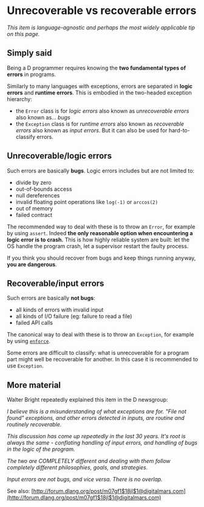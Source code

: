 Unrecoverable vs recoverable errors
===================================

_This item is language-agnostic and perhaps the most widely applicable tip on this page._

## Simply said

Being a D programmer requires knowing the **two fundamental types of errors** in programs.


Similarly to many languages with exceptions, errors are separated in **logic errors** and **runtime errors**. This is embodied in the two-headed exception hierarchy:

- the `Error` class is for _logic errors_ also known as _unrecoverable errors_ also known as&hellip; _bugs_
- the `Exception` class is for _runtime errors_ also known as _recoverable errors_ also known as _input errors_. But it can also be used for hard-to-classify errors.

## Unrecoverable/logic errors

Such errors are basically **bugs**. Logic errors includes but are not limited to:

- divide by zero
- out-of-bounds access
- null dereferences
- invalid floating point operations like `log(-1)` or `arccos(2)`
- out of memory
- failed contract

The recommended way to deal with these is to throw an `Error`, for example by using `assert`. Indeed **the only reasonable option when encountering a logic error is to crash.** This is how highly reliable system are built: let the OS handle the program crash, let a supervisor restart the faulty process.

If you think you should recover from bugs and keep things running anyway, **you are dangerous**.

## Recoverable/input errors

Such errors are basically **not bugs**:

- all kinds of errors with invalid input
- all kinds of I/O failure (eg: failure to read a file)
- failed API calls

The canonical way to deal with these is to throw an `Exception`, for example by using [`enforce`](#Phobos-gems).

Some errors are difficult to classify: what is unrecoverable for a program part might well be recoverable for another. In this case it is recommended to use `Exception`.

## More material

Walter Bright repeatedly explained this item in the D newsgroup:

_I believe this is a misunderstanding of what exceptions are for. "File not found" exceptions, and other errors detected in inputs, are routine and routinely recoverable._

_This discussion has come up repeatedly in the last 30 years. It's root is always the same - conflating handling of input errors, and handling of bugs in the logic of the program._

_The two are COMPLETELY different and dealing with them follow completely different philosophies, goals, and strategies._

_Input errors are not bugs, and vice versa. There is no overlap._

See also: [http://forum.dlang.org/post/m07gf1$18jl$1@digitalmars.com](http://forum.dlang.org/post/m07gf1$18jl$1@digitalmars.com)
